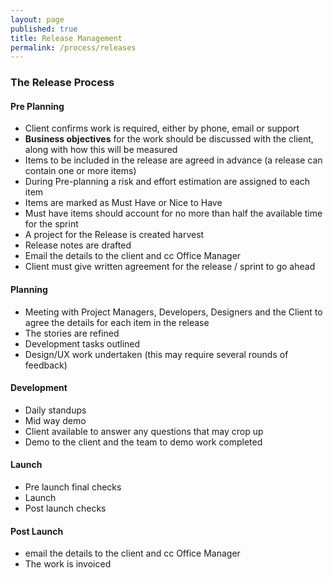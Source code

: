 ```yaml
---
layout: page
published: true
title: Release Management
permalink: /process/releases
---
```


### The Release Process

#### Pre Planning
- Client confirms work is required, either by phone, email or support
- **Business objectives** for the work should be discussed with the client, along with how this will be measured
- Items to be included in the release are agreed in advance (a release can contain one or more items)
- During Pre-planning a risk and effort estimation are assigned to each item
- Items are marked as Must Have or Nice to Have
- Must have items should account for no more than half the available time for the sprint
- A project for the Release is created harvest
- Release notes are drafted
- Email the details to the client and cc Office Manager
- Client must give written agreement for the release / sprint to go ahead

#### Planning
- Meeting with Project Managers, Developers, Designers and the Client to agree the details for each item in the release
- The stories are refined
- Development tasks outlined
- Design/UX work undertaken (this may require several rounds of feedback)

#### Development
- Daily standups
- Mid way demo
- Client available to answer any questions that may crop up
- Demo to the client and the team to demo work completed

#### Launch
- Pre launch final checks
- Launch
- Post launch checks

#### Post Launch
- email the details to the client and cc Office Manager
- The work is invoiced